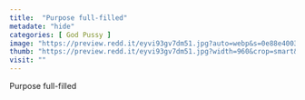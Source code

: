 ```yaml
---
title:  "Purpose full-filled"
metadate: "hide"
categories: [ God Pussy ]
image: "https://preview.redd.it/eyvi93gv7dm51.jpg?auto=webp&s=0e88e40034d0e5aad7a1131f40e49a6ff3c21a2e"
thumb: "https://preview.redd.it/eyvi93gv7dm51.jpg?width=960&crop=smart&auto=webp&s=47a637e2d9868a3fec5fc34c4e12af0d147330e0"
visit: ""
---
```

Purpose full-filled
